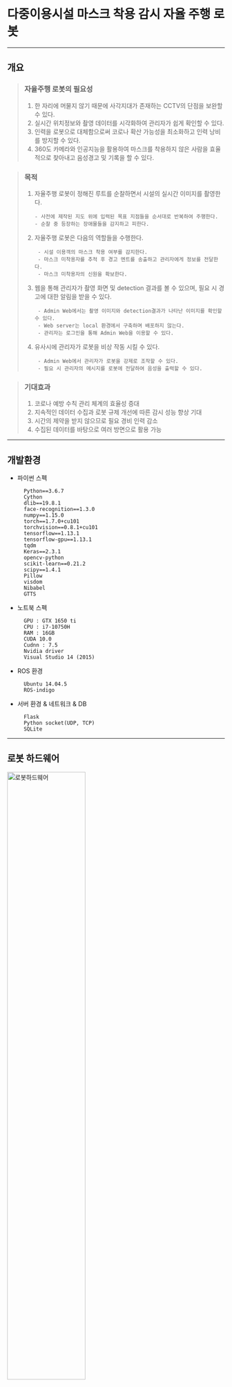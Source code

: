 # 다중이용시설 마스크 착용 감시 자율 주행 로봇

-------------------------------------------------------------------------------------------------------------------------


## 개요
> ### 자율주행 로봇의 필요성
> 1. 한 자리에 머물지 않기 때문에 사각지대가 존재하는 CCTV의 단점을 보완할 수 있다.
> 2. 실시간 위치정보와 촬영 데이터를 시각화하여 관리자가 쉽게 확인할 수 있다.
> 3. 인력을 로봇으로 대체함으로써 코로나 확산 가능성을 최소화하고 인력 낭비를 방지할 수 있다.
> 4. 360도 카메라와 인공지능을 활용하여 마스크를 착용하지 않은 사람을 효율적으로 찾아내고 음성경고 및 기록을 할 수 있다.


> ### 목적
> 1. 자율주행 로봇이 정해진 루트를 순찰하면서 시설의 실시간 이미지를 촬영한다.
>
>        - 사전에 제작된 지도 위에 입력된 목표 지점들을 순서대로 반복하여 주행한다.
>        - 순찰 중 등장하는 장애물들을 감지하고 피한다.
>
> 2. 자율주행 로봇은 다음의 역할들을 수행한다.
>
>         - 시설 이용객의 마스크 착용 여부를 감지한다.
>         - 마스크 미착용자를 추적 후 경고 멘트를 송출하고 관리자에게 정보를 전달한다.
>         - 마스크 미착용자의 신원을 확보한다.
>
> 3. 웹을 통해 관리자가 촬영 화면 및 detection 결과를 볼 수 있으며, 필요 시 경고에 대한 알림을 받을 수 있다.
>
>         - Admin Web에서는 촬영 이미지와 detection결과가 나타난 이미지를 확인할 수 있다.
>         - Web server는 local 환경에서 구축하며 배포하지 않는다.
>         - 관리자는 로그인을 통해 Admin Web을 이용할 수 있다.
>
> 4. 유사시에 관리자가 로봇을 비상 작동 시킬 수 있다.
>
>         - Admin Web에서 관리자가 로봇을 강제로 조작할 수 있다.
>         - 필요 시 관리자의 메시지를 로봇에 전달하여 음성을 출력할 수 있다.

>
> ### 기대효과
> 1. 코로나 예방 수칙 관리 체계의 효율성 증대
> 2. 지속적인 데이터 수집과 로봇 규제 개선에 따른 감시 성능 향상 기대
> 3. 시간의 제약을 받지 않으므로 필요 경비 인력 감소
> 4. 수집된 데이터를 바탕으로 여러 방면으로 활용 가능

----------------------------------------------------------------------------------------------------

## 개발환경

+ 파이썬 스펙

        Python==3.6.7
        Cython
        dlib==19.8.1
        face-recognition==1.3.0
        numpy==1.15.0
        torch==1.7.0+cu101
        torchvision==0.8.1+cu101
        tensorflow==1.13.1
        tensorflow-gpu==1.13.1
        tqdm
        Keras==2.3.1
        opencv-python
        scikit-learn==0.21.2
        scipy==1.4.1
        Pillow
        visdom
        Nibabel
        GTTS


+ 노트북 스펙

        GPU : GTX 1650 ti
        CPU : i7-10750H
        RAM : 16GB
        CUDA 10.0
        Cudnn : 7.5
        Nvidia driver
        Visual Studio 14 (2015)
        
+ ROS 환경

        Ubuntu 14.04.5
        ROS-indigo 
        
+ 서버 환경 & 네트워크 & DB

        Flask
        Python socket(UDP, TCP)
        SQLite

---------------------------------------------------------------------------------------------------------------------

## 로봇 하드웨어
<img src="/README_img/로봇하드웨어.PNG" width="60%" height="60%" title="로봇하드웨어" alt="로봇하드웨어"></img>    
 
---------------------------------------------------------------------------------------------------------------------

## 전체 시스템 디자인 
![Sytem_Design](/README_img/시스템디자인.PNG "시스템디자인")

---------------------------------------------------------------------------------------------------------------------

## 전체 프로세스 알고리즘
![전체프로세스](/README_img/전체프로세스.PNG "전체프로세스")

---------------------------------------------------------------------------------------------------------------------

## 파트 별 설명    
> 1. [Panorama Camera](https://github.com/SW-H/Autonomous_Driving_Security_Robot/blob/main/README_hyperlink/PanoramaCamera.md)
> ---------------------------------------------------------------------------------------------------------------------
> 2. AI model 
>> 로봇에 장착된 카메라를 통해 수집된 이미지에서 목표한 기획에 맞게끔 자율주행 로봇의 움직임을 결정할 데이터를 도출하기 위해 다음과 같은 인공지능 모델들을 사용하였다.    
>>  
>>> + Mask Detection (YOLO v4) – Custom Data      
   파노라마 카메라로 수집한 이미지에서 마스크를 쓴 사람과 안 쓴 사람, 잘못 쓴 사람의 얼굴을 detection해내기 위한 CNN모델이다.   Kaggle에서 제공하는 VOC format의 Mask Detection Dataset을 convert2Yolo 툴을 이용해  YOLO에 맞는 데이터 형식으로 변환 후, Google Colab Pro 환경에서 직접 모델을 train시켜 weights값을 생성하였다.   이미지에서 마스크를 쓴 얼굴(with_mask), 마스크를 쓰지 않은 얼굴( without_mask), 마스크를 제대로 쓰지 않은 얼굴(mask_weared_incorrect)을 찾아낸다.               
   ![model_training](/README_img/model_training.PNG "model_training")    ↳ Colab Pro에서 진행한 model training이 완료된 화면과 이에 사용한 parameter   
   ![코드 실행 시 마스크 착용 여부에 따라 구분된 모습](/README_img/detecting_mask_nomask.PNG "코드 실행 시 마스크 착용 여부에 따라 구분된 모습")   ↳코드 실행 시 마스크 착용 여부에 따라 구분된 모습
>>>
>>>
>>>
>>>
>>> + Person Detection (YOLO v4) – Coco Dataset   
    Mask detection model만으로는 사람의 뒷모습을 잡아내지 못하여 한번 포착한 마스크 미착용자를 지속적으로 tracking할수가 없다. 따라서 사진 촬영 각도에 상관없이 이미지에서 사람을 detection 해낼 필요가 있었다.   
	 Detection 성능의 향상을 위해 Mask detection과 별개의 모델을 사용하였으며, coco dataset으로 훈련된 모델에서 ‘person’  label만을 사용하였다. ![detection_result](/README_img/detection_result.PNG "Coco dataset을 이용해 train한 모델의 detection 결과 예시
")    ↳Coco dataset을 이용해 train한 모델의 detection 결과 예시
>>>
>>>
>>>
>>>
>>> + Object Tracking (Deep-SORT) – Pretrained Model   
   앞에서 detection한 person의  bounding box를 tracking하는 모델이다. 수집된 이미지에서 person마다 각각의  label(track id)을 붙이고 tracking하기 위해 사용한다.![ObjectTracking](/README_img/ObjectTracking.PNG "Real-time으로 person detection & tracking 하는 모델 출력 예시")   ↳ Real-time으로 person detection & tracking 하는 모델 출력 예시
   사용하는 자율주행 로봇 및 카메라의 특성을 고려하여, 연속적으로 촬영한 이미지에서의 원활한 tracking을 위해 model의 hyper parameter들을 조정하였다.   (max_iou_distance = 0.7, max_cos_distance = 0.2)
>>>
>>>
>>>
>>>
>>> + Face Recognition (dlib + face_recognition)   
   촬영된 이미지에서 Detection된 face를 database에 저장된 face들과 비교해서 개개인을 식별하고 등록되지 않은 face(unknown)를 색출하기 위해 사용한다. 계속해서 업데이트 되고있는 face_recognition api를 사용하며, 이는 전세계 사람들의 얼굴 데이터인 Labeled Faces in the Wild를 기준으로 99.38%의 정확도를 기록하였다.   ![dlib_and_face_recognition](/README_img/dlib_and_face_recognition.PNG "Face Recognition model 사용 예시")   ↳ Face Recognition model 사용 예시
>>>
>>>
>>>
>>>
>>> ### [PC1 Model Code](https://github.com/SW-H/Autonomous_Driving_Security_Robot/blob/main/README_hyperlink/PC1model_code.md
)
 





